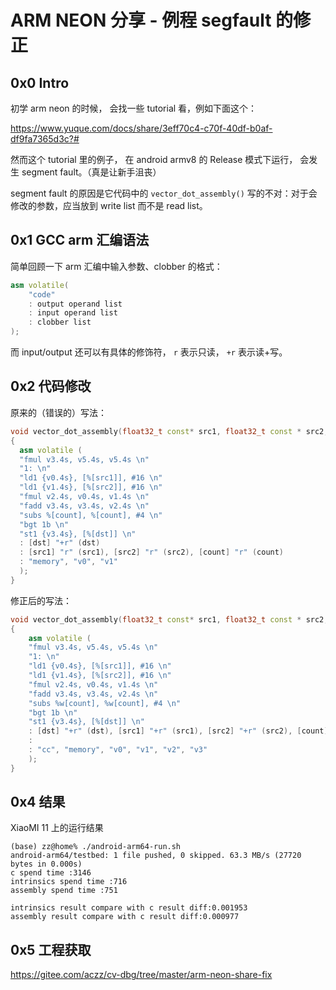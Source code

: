 # ARM NEON 分享 - 例程 segfault 的修正

## 0x0 Intro
初学 arm neon 的时候， 会找一些 tutorial 看，例如下面这个：

https://www.yuque.com/docs/share/3eff70c4-c70f-40df-b0af-df9fa7365d3c?#

然而这个 tutorial 里的例子， 在 android armv8 的 Release 模式下运行， 会发生 segment fault。（真是让新手沮丧）

segment fault 的原因是它代码中的 `vector_dot_assembly()` 写的不对：对于会修改的参数，应当放到 write list 而不是 read list。

## 0x1 GCC arm 汇编语法

简单回顾一下 arm 汇编中输入参数、clobber 的格式：

```c++
asm volatile(
    "code"
    : output operand list
    : input operand list
    : clobber list
);
```

而 input/output 还可以有具体的修饰符， `r` 表示只读， `+r` 表示读+写。


## 0x2 代码修改

原来的（错误的）写法：
```c++
void vector_dot_assembly(float32_t const* src1, float32_t const * src2, float32_t *dst, uint32_t count)
{
  asm volatile (
  "fmul v3.4s, v5.4s, v5.4s \n"
  "1: \n"
  "ld1 {v0.4s}, [%[src1]], #16 \n"
  "ld1 {v1.4s}, [%[src2]], #16 \n"
  "fmul v2.4s, v0.4s, v1.4s \n"
  "fadd v3.4s, v3.4s, v2.4s \n"
  "subs %[count], %[count], #4 \n"
  "bgt 1b \n"
  "st1 {v3.4s}, [%[dst]] \n"
  : [dst] "+r" (dst)
  : [src1] "r" (src1), [src2] "r" (src2), [count] "r" (count)
  : "memory", "v0", "v1"
  );
}
```

修正后的写法：
```c++
void vector_dot_assembly(float32_t const* src1, float32_t const * src2, float32_t *dst, uint32_t count)
{
    asm volatile (
    "fmul v3.4s, v5.4s, v5.4s \n"
    "1: \n"
    "ld1 {v0.4s}, [%[src1]], #16 \n"
    "ld1 {v1.4s}, [%[src2]], #16 \n"
    "fmul v2.4s, v0.4s, v1.4s \n"
    "fadd v3.4s, v3.4s, v2.4s \n"
    "subs %w[count], %w[count], #4 \n"
    "bgt 1b \n"
    "st1 {v3.4s}, [%[dst]] \n"
    : [dst] "+r" (dst), [src1] "+r" (src1), [src2] "+r" (src2), [count] "+r" (count)
    : 
    : "cc", "memory", "v0", "v1", "v2", "v3"
    );
}
```


## 0x4 结果
XiaoMI 11 上的运行结果
```
(base) zz@home% ./android-arm64-run.sh  
android-arm64/testbed: 1 file pushed, 0 skipped. 63.3 MB/s (27720 bytes in 0.000s)
c spend time :3146
intrinsics spend time :716
assembly spend time :751

intrinsics result compare with c result diff:0.001953
assembly result compare with c result diff:0.000977
```

## 0x5 工程获取

https://gitee.com/aczz/cv-dbg/tree/master/arm-neon-share-fix